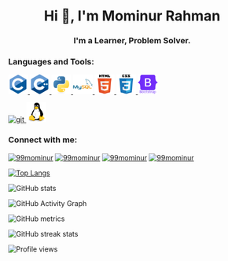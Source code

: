 <h1 align="center">Hi 👋, I'm Mominur Rahman</h1>
<h3 align="center">I'm a Learner, Problem Solver.</h3> 


<h3 align="left">Languages and Tools:</h3>
<p align="left"> 
 <a href="https://www.cprogramming.com/" target="_blank" rel="noreferrer"> <img src="https://raw.githubusercontent.com/devicons/devicon/master/icons/c/c-original.svg" alt="c" width="40" height="40"/> </a> 
 <a href="https://www.w3schools.com/cpp/" target="_blank" rel="noreferrer"> <img src="https://raw.githubusercontent.com/devicons/devicon/master/icons/cplusplus/cplusplus-original.svg" alt="cplusplus" width="40" height="40"/> </a> 
 <a href="https://www.python.org" target="_blank" rel="noreferrer"> <img src="https://raw.githubusercontent.com/devicons/devicon/master/icons/python/python-original.svg" alt="python" width="40" height="40"/> </a>
  <a href="https://www.mysql.com/" target="_blank" rel="noreferrer"> <img src="https://raw.githubusercontent.com/devicons/devicon/master/icons/mysql/mysql-original-wordmark.svg" alt="mysql" width="40" height="40"/> </a> 
 <a href="https://www.w3.org/html/" target="_blank" rel="noreferrer"> <img src="https://raw.githubusercontent.com/devicons/devicon/master/icons/html5/html5-original-wordmark.svg" alt="html5" width="40" height="40"/> </a> 
 <a href="https://www.w3schools.com/css/" target="_blank" rel="noreferrer"> <img src="https://raw.githubusercontent.com/devicons/devicon/master/icons/css3/css3-original-wordmark.svg" alt="css3" width="40" height="40"/> </a>
 <a href="https://getbootstrap.com" target="_blank" rel="noreferrer"> <img src="https://raw.githubusercontent.com/devicons/devicon/master/icons/bootstrap/bootstrap-plain-wordmark.svg" alt="bootstrap" width="40" height="40"/> </a>
 
 <a href="https://git-scm.com/" target="_blank" rel="noreferrer"> <img src="https://www.vectorlogo.zone/logos/git-scm/git-scm-icon.svg" alt="git" width="40" height="40"/> </a> 
 <a href="https://www.linux.org/" target="_blank" rel="noreferrer"> <img src="https://raw.githubusercontent.com/devicons/devicon/master/icons/linux/linux-original.svg" alt="linux" width="40" height="40"/> </a>  </p>


<h3 align="left">Connect with me:</h3>
<p align="left">
 <a href="https://codeforces.com/profile/99mominur" target="blank"><img align="center" src="https://raw.githubusercontent.com/rahuldkjain/github-profile-readme-generator/master/src/images/icons/Social/codeforces.svg" alt="99mominur" height="30" width="40" /></a>
 <a href="https://www.leetcode.com/99mominur" target="blank"><img align="center" src="https://raw.githubusercontent.com/rahuldkjain/github-profile-readme-generator/master/src/images/icons/Social/leet-code.svg" alt="99mominur" height="30" width="40" /></a>
 <a href="https://www.hackerrank.com/99mominur" target="blank"><img align="center" src="https://raw.githubusercontent.com/rahuldkjain/github-profile-readme-generator/master/src/images/icons/Social/hackerrank.svg" alt="99mominur" height="30" width="40" /></a>
 <a href="https://linkedin.com/in/99mominur" target="blank"><img align="center" src="https://raw.githubusercontent.com/rahuldkjain/github-profile-readme-generator/master/src/images/icons/Social/linked-in-alt.svg" alt="99mominur" height="30" width="40" /></a>
 

</p>


 

[![Top Langs](https://github-readme-stats.vercel.app/api/top-langs/?username=99mominur)](https://github.com/anuraghazra/github-readme-stats)

![GitHub stats](https://github-readme-stats.vercel.app/api?username=99mominur&show_icons=true&count_private=true)  

![GitHub Activity Graph](https://activity-graph.herokuapp.com/graph?username=99mominur)  

![GitHub metrics](https://metrics.lecoq.io/99mominur)  

![GitHub streak stats](https://streak-stats.demolab.com/?user=99mominur)  

![Profile views](https://gpvc.arturio.dev/99mominur)  
